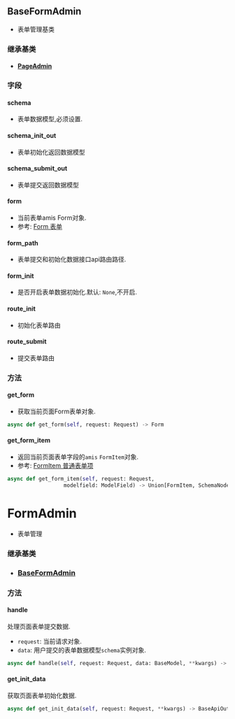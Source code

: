 ## BaseFormAdmin

- 表单管理基类

### 继承基类

- #### [PageAdmin](../PageAdmin)

### 字段

#### schema

- 表单数据模型,必须设置.

#### schema_init_out

- 表单初始化返回数据模型

#### schema_submit_out

- 表单提交返回数据模型

#### form

- 当前表单amis Form对象.
- 参考: [Form 表单](https://baidu.gitee.io/amis/zh-CN/components/form/index)

#### form_path

- 表单提交和初始化数据接口api路由路径.

#### form_init

- 是否开启表单数据初始化.默认: `None`,不开启.

#### route_init

- 初始化表单路由

#### route_submit

- 提交表单路由

### 方法

#### get_form

- 获取当前页面Form表单对象.

```python
async def get_form(self, request: Request) -> Form
```

#### get_form_item

- 返回当前页面表单字段的`amis` `FormItem`对象.
- 参考: [FormItem 普通表单项](https://baidu.gitee.io/amis/zh-CN/components/form/formitem)

```python
async def get_form_item(self, request: Request, 
                  modelfield: ModelField) -> Union[FormItem, SchemaNode]
```

# FormAdmin

- 表单管理

### 继承基类

- ### [BaseFormAdmin](#baseformadmin)

### 方法

#### handle

处理页面表单提交数据.

- `request`: 当前请求对象.
- `data`: 用户提交的表单数据模型`schema`实例对象.

```python
async def handle(self, request: Request, data: BaseModel, **kwargs) -> BaseApiOut[Any]
```

#### get_init_data

获取页面表单初始化数据.

```python
async def get_init_data(self, request: Request, **kwargs) -> BaseApiOut[Any]
```





